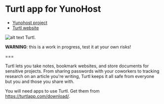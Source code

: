 # Turtl app for YunoHost

- [Yunohost project](https://yunohost.org)
- [Turtl website](https://turtlapp.com/)

![alt text](https://avatars1.githubusercontent.com/u/5256479?v=4&s=200 "Turtl logo") Turtl.

**WARNING**: this is a work in progress, test it at your own risks!

===

Turtl lets you take notes, bookmark websites, and store documents for sensitive projects.
From sharing passwords with your coworkers to tracking research on an article you're writing, Turtl keeps it all safe from everyone but you and those you share with.

You will need apps to use Turtl. Get them from <https://turtlapp.com/download/>.
